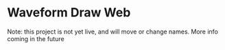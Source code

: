 # Waveform Draw Web
Note: this project is not yet live, and will move or change names. More info coming in the future

